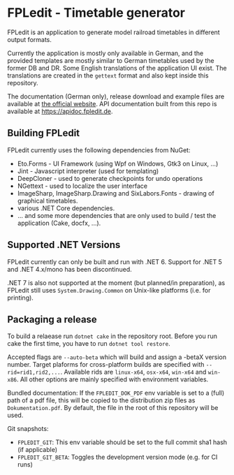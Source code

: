# FPLedit - Timetable generator

FPLedit is an application to generate model railroad timetables in different output formats.

Currently the application is mostly only available in German, and the provided templates are mostly similar to German timetables used by the former DB and DR. Some English translations of the application UI exist. The translations are created in the `gettext` format and also kept inside this repository.

The documentation (German only), release download and example files are available at [the official website](https://fahrplan.manuelhu.de/). API documentation built from this repo is available at https://apidoc.fpledit.de.

## Building FPLedit

FPLedit currently uses the following dependencies from NuGet:

* Eto.Forms - UI Framework (using Wpf on Windows, Gtk3 on Linux, ...)
* Jint - Javascript interpreter (used for templating)
* DeepCloner - used to generate checkpoints for undo operations
* NGettext - used to localize the user interface
* ImageSharp, ImageSharp.Drawing and SixLabors.Fonts - drawing of graphical timetables.
* various .NET Core dependencies.
* ... and some more dependencies that are only used to build / test the application (Cake, docfx, ...).

## Supported .NET Versions

FPLedit currently can only be built and run with .NET 6. Support for .NET 5 and .NET 4.x/mono has been discontinued.

.NET 7 is also not supported at the moment (but planned/in preparation), as FPLedit still uses `System.Drawing.Common` on Unix-like platforms (i.e. for printing).

## Packaging a release

To build a relaease run `dotnet cake` in the repository root. Before you run cake the first time, you have to run `dotnet tool restore`.

Accepted flags are `--auto-beta` which will build and assign a -betaX version number. Target plaforms for cross-platform builds are specified with `--rid=rid1,rid2,...`. Available rids are `linux-x64`, `osx-x64`, `win-x64` and `win-x86`. All other options are mainly specified with environment variables.

Bundled documentation: If the `FPLEDIT_DOK_PDF` env variable is set to a (full) path of a pdf file, this will be copied to the distribution zip files as `Dokumentation.pdf`. By default, the file in the root of this repository will be used.

Git snapshots:
* `FPLEDIT_GIT`: This env variable should be set to the full commit sha1 hash (if applicable)
* `FPLEDIT_GIT_BETA`: Toggles the development version mode (e.g. for CI runs)
